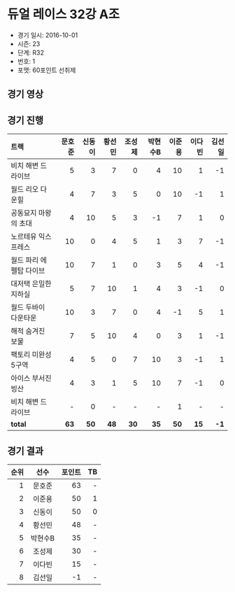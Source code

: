# 듀얼 레이스 32강 A조

- 경기 일시: 2016-10-01
- 시즌: 23
- 단계: R32
- 번호: 1
- 포맷: 60포인트 선취제





## 경기 영상
## 경기 진행

| 트랙 | 문호준 | 신동이 | 황선민 | 조성제 | 박현수B | 이준용 | 이다빈 | 김선일 |
|:---|---:|---:|---:|---:|---:|---:|---:|---:|
| 비치 해변 드라이브 | 5 | 3 | 7 | 0 | 4 | 10 | 1 | -1 |
| 월드 리오 다운힐 | 4 | 7 | 3 | 5 | 0 | 10 | -1 | 1 |
| 공동묘지 마왕의 초대 | 4 | 10 | 5 | 3 | -1 | 7 | 1 | 0 |
| 노르테유 익스프레스 | 10 | 0 | 4 | 5 | 1 | 3 | 7 | -1 |
| 월드 파리 에펠탑 다이브 | 10 | 7 | 1 | 0 | 3 | 5 | 4 | -1 |
| 대저택 은밀한 지하실 | 5 | 7 | 10 | 1 | 4 | 3 | -1 | 0 |
| 월드 두바이 다운타운 | 10 | 3 | 7 | 0 | 4 | -1 | 5 | 1 |
| 해적 숨겨진 보물 | 7 | 5 | 10 | 4 | 0 | 3 | 1 | -1 |
| 팩토리 미완성 5구역 | 4 | 5 | 0 | 7 | 10 | 3 | -1 | 1 |
| 아이스 부서진 빙산 | 4 | 3 | 1 | 5 | 10 | 7 | -1 | 0 |
| 비치 해변 드라이브 | - | 0 | - | - | - | 1 | - | - |
| __total__ | __63__ | __50__ | __48__ | __30__ | __35__ | __50__ | __15__ | __-1__ |




## 경기 결과

| 순위 | 선수 | 포인트 | TB |
|---:|:---:|---:|---:|
| 1 | 문호준 | 63 | - |
| 2 | 이준용 | 50 | 1 |
| 3 | 신동이 | 50 | 0 |
| 4 | 황선민 | 48 | - |
| 5 | 박현수B | 35 | - |
| 6 | 조성제 | 30 | - |
| 7 | 이다빈 | 15 | - |
| 8 | 김선일 | -1 | - |

